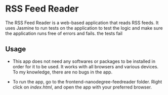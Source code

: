 # RSS Feed Reader

The RSS Feed Reader is a web-based application that reads RSS feeds. It uses Jasmine to run tests on the application to test the logic and make sure 
the application runs free of errors and fails. 
the tests fail

## Usage

* This app does not need any softwares or packages to be installed in order for it to be used. 
It works with all browsers and various devices. To my knowledge, there are no bugs in the app.

* To run the app, go to the frontend-nanodegree-feedreader folder. 
Right click on *index.html*, and open the app with your preferred browser.
